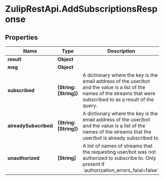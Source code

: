 # ZulipRestApi.AddSubscriptionsResponse

## Properties

Name | Type | Description | Notes
------------ | ------------- | ------------- | -------------
**result** | **Object** |  | 
**msg** | **Object** |  | 
**subscribed** | **{String: [String]}** | A dictionary where the key is the email address of the user/bot and the value is a list of the names of the streams that were subscribed to as a result of the query.  | [optional] 
**alreadySubscribed** | **{String: [String]}** | A dictionary where the key is the email address of the user/bot and the value is a list of the names of the streams that the user/bot is already subscribed to.  | [optional] 
**unauthorized** | **[String]** | A list of names of streams that the requesting user/bot was not authorized to subscribe to.  Only present if &#x60;authorization_errors_fatal&#x3D;false&#x60;.  | [optional] 


